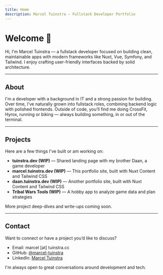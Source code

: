 ```yaml
---
title: Home
description: Marcel Tuinstra – Fullstack Developer Portfolio
---
```


# Welcome 👋

Hi, I'm Marcel Tuinstra — a fullstack developer focused on building clean, maintainable apps with modern frameworks like Nuxt, Vue, Symfony, and Tailwind. I enjoy crafting user-friendly interfaces backed by solid architecture.

---

## About

I'm a developer with a background in IT and a strong passion for building. Over time, I've naturally grown into fullstack roles, combining backend logic with polished frontends. Outside of code, you’ll find me doing CrossFit, Hyrox, running or biking — always building something, in or out of the terminal.

---

## Projects

Here are a few things I've built or am working on:

- **tuinstra.dev (WIP)** — Shared landing page with my brother Daan, a game developer
- **marcel.tuinstra.dev (WIP)** — This portfolio site, built with Nuxt Content and Tailwind CSS
- **daan.tuinstra.dev (WIP)** — Another portfolio site, built with Nuxt Content and Tailwind CSS
- **Tribal Wars Tools (WIP)** — A hobby app to analyze game data and plan strategies

More project deep-dives and write-ups coming soon.

---

## Contact

Want to connect or have a project you’d like to discuss?

- Email: marcel
  [at]
  tuinstra.cc
- GitHub: [@marcel-tuinstra](https://github.com/marcel-tuinstra)
- LinkedIn: [Marcel Tuinstra](https://www.linkedin.com/in/marceltuinstra)

I'm always open to great conversations around development and tech.
